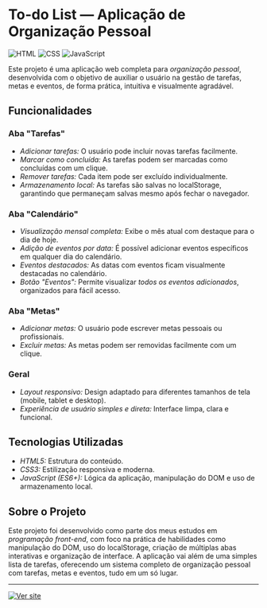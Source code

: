 # To-do List — Aplicação de Organização Pessoal

![HTML](https://img.shields.io/badge/HTML5-E34F26?style=flat&logo=html5&logoColor=white)
![CSS](https://img.shields.io/badge/CSS3-1572B6?style=flat&logo=css3&logoColor=white)
![JavaScript](https://img.shields.io/badge/JavaScript-F7DF1E?style=flat&logo=javascript&logoColor=black)

Este projeto é uma aplicação web completa para *organização pessoal*, desenvolvida com o objetivo de auxiliar o usuário na gestão de tarefas, metas e eventos, de forma prática, intuitiva e visualmente agradável.

## Funcionalidades

### Aba "Tarefas"
- *Adicionar tarefas:* O usuário pode incluir novas tarefas facilmente.
- *Marcar como concluída:* As tarefas podem ser marcadas como concluídas com um clique.
- *Remover tarefas:* Cada item pode ser excluído individualmente.
- *Armazenamento local:* As tarefas são salvas no localStorage, garantindo que permaneçam salvas mesmo após fechar o navegador.

### Aba "Calendário"
- *Visualização mensal completa:* Exibe o mês atual com destaque para o dia de hoje.
- *Adição de eventos por data:* É possível adicionar eventos específicos em qualquer dia do calendário.
- *Eventos destacados:* As datas com eventos ficam visualmente destacadas no calendário.
- *Botão "Eventos":* Permite visualizar *todos os eventos adicionados*, organizados para fácil acesso.

### Aba "Metas"
- *Adicionar metas:* O usuário pode escrever metas pessoais ou profissionais.
- *Excluir metas:* As metas podem ser removidas facilmente com um clique.

### Geral
- *Layout responsivo:* Design adaptado para diferentes tamanhos de tela (mobile, tablet e desktop).
- *Experiência de usuário simples e direta:* Interface limpa, clara e funcional.

## Tecnologias Utilizadas

- *HTML5:* Estrutura do conteúdo.
- *CSS3:* Estilização responsiva e moderna.
- *JavaScript (ES6+):* Lógica da aplicação, manipulação do DOM e uso de armazenamento local.

## Sobre o Projeto

Este projeto foi desenvolvido como parte dos meus estudos em *programação front-end*, com foco na prática de habilidades como manipulação do DOM, uso do localStorage, criação de múltiplas abas interativas e organização de interface. A aplicação vai além de uma simples lista de tarefas, oferecendo um sistema completo de organização pessoal com tarefas, metas e eventos, tudo em um só lugar.

---
[![Ver site](https://img.shields.io/badge/Ver%20projeto-Online-007ec6?style=for-the-badge&logo=github)](https://livianalanda.github.io/To-do-list/)
